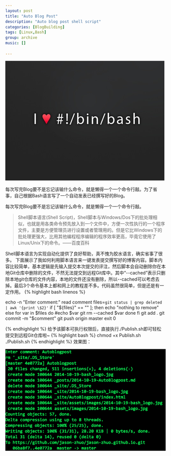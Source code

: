 ```yaml
---
layout: post
title: "Auto Blog Post"
description: "Auto blog post shell script"
categories: [BlogBuilding]
tags: [Linux,Bash]
group: archive
music: []

---
```


![image](/assets/images/2014-10-19-bash_logo.jpg)

每次写完Blog要不是忘记该输什么命令，就是懒得一个一个命令行敲。为了省事，自己根据Bash语言写了一个自动发表已经撰写好的Blog。

<!-- more -->
每次写完Blog要不是忘记该输什么命令，就是懒得一个一个命令行敲。

>Shell脚本语言(Shell Script)，Shell脚本与Windows/Dos下的批处理相似，也就是用各类命令预先放入到一个文件中，方便一次性执行的一个程序文件，主要是方便管理员进行设置或者管理用的。但是它比Windows下的批处理更强大，比用其他编程程序编辑的程序效率更高，毕竟它使用了Linux/Unix下的命令。——百度百科

Shell脚本语言为实现自动化提供了良好帮助，真不愧为胶水语言，确实省事了很多。
下面展示了我如何利用脚本语言来一键发表提交撰写好的博客内容。脚本内容比较简单，基本逻辑是先输入提交本次提交的评注，然后脚本会自动删除你在本地Git仓库中删除的文件，不然无法提交到远程Git库中。其中“--cached”表示只删除本地git仓库的文件内容，本地的文件还没有删除，所以--cached可以考虑去掉。最后3个命令基本上都和网上的教程差不多。代码虽然很简单，但是还是有一定作用。
{% highlight bash linenos %}

echo -n "Enter comment:"
read  comment
files=`git status | grep deleted | awk '{print \$2}'`
if [ "${files}" == "" ]; then
	  echo "nothing to remove"
	else
        for var in $files
        do
            #echo $var
            git rm --cached $var
        done
fi
git add .
git commit -m "$comment"
git push origin master
exit 0  	

{% endhighlight %}
给予该脚本可执行权限后，直接执行./Publish.sh即可轻松提交到远程Git仓库啦~ 
{% highlight bash %}
chmod +x Publish.sh
./Publish.sh
{% endhighlight %}
效果图：

![image](/assets/images/2014-10-19-AutoblogRes.png)